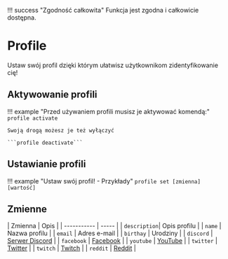 !!! success "Zgodność całkowita"
    Funkcja jest zgodna i całkowicie dostępna.
    
# Profile

Ustaw swój profil dzięki którym ułatwisz użytkownikom zidentyfikowanie cię!

## Aktywowanie profili

!!! example "Przed używaniem profili musisz je aktywować komendą:"
    ```profile activate```

    Swoją drogą możesz je też wyłączyć

    ```profile deactivate```

## Ustawianie profili

!!! example "Ustaw swój profil! - Przykłady"
    `profile set [zmienna] [wartość]`
## Zmienne

   | Zmienna      | Opis  |
    | ----------- | ----- |
    | `description`| Opis profilu |
    | `name`       | Nazwa profilu |
    | `email`      | Adres e-mail |
    | `birthay`    | Urodziny |
    | `discord`    | [Serwer Discord](https://discord.com) |
    | `facebook`   | [Facebook](https://facebook.com) |
    | `youtube`    | [YouTube](https://youtube.com) |
    | `twitter`    | [Twitter](https://twitter.com) |
    | `twitch`     | [Twitch](https://twitch.tv) |
    | `reddit`     | [Reddit](https://reddit.com) |


